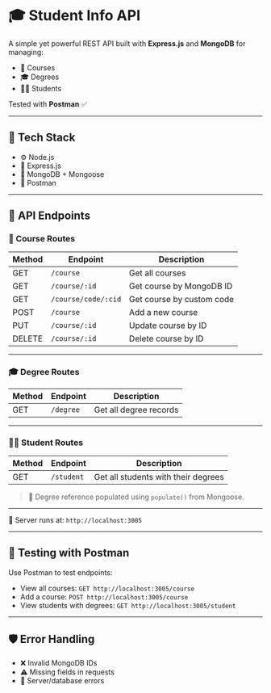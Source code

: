 # 🎓 Student Info API

A simple yet powerful REST API built with **Express.js** and **MongoDB** for managing:

- 📘 Courses  
- 🎓 Degrees  
- 👨‍🎓 Students  

Tested with **Postman** ✅

---

## 🧰 Tech Stack

- ⚙️ Node.js
- 🚀 Express.js
- 🍃 MongoDB + Mongoose
- 🧪 Postman

---

## 📁 API Endpoints

### 📘 Course Routes

| Method | Endpoint               | Description                  |
|--------|------------------------|------------------------------|
| GET    | `/course`              | Get all courses              |
| GET    | `/course/:id`          | Get course by MongoDB ID     |
| GET    | `/course/code/:cid`    | Get course by custom code    |
| POST   | `/course`              | Add a new course             |
| PUT    | `/course/:id`          | Update course by ID          |
| DELETE | `/course/:id`          | Delete course by ID          |

---

### 🎓 Degree Routes

| Method | Endpoint     | Description             |
|--------|--------------|-------------------------|
| GET    | `/degree`    | Get all degree records  |

---

### 👨‍🎓 Student Routes

| Method | Endpoint     | Description                           |
|--------|--------------|---------------------------------------|
| GET    | `/student`   | Get all students with their degrees   |

> 🔁 Degree reference populated using `populate()` from Mongoose.

---

📍 Server runs at: `http://localhost:3005`

---

## 🔬 Testing with Postman

Use Postman to test endpoints:

* View all courses: `GET http://localhost:3005/course`
* Add a course: `POST http://localhost:3005/course`
* View students with degrees: `GET http://localhost:3005/student`

---

## 🛡 Error Handling

* ❌ Invalid MongoDB IDs
* ⚠️ Missing fields in requests
* 🧯 Server/database errors
